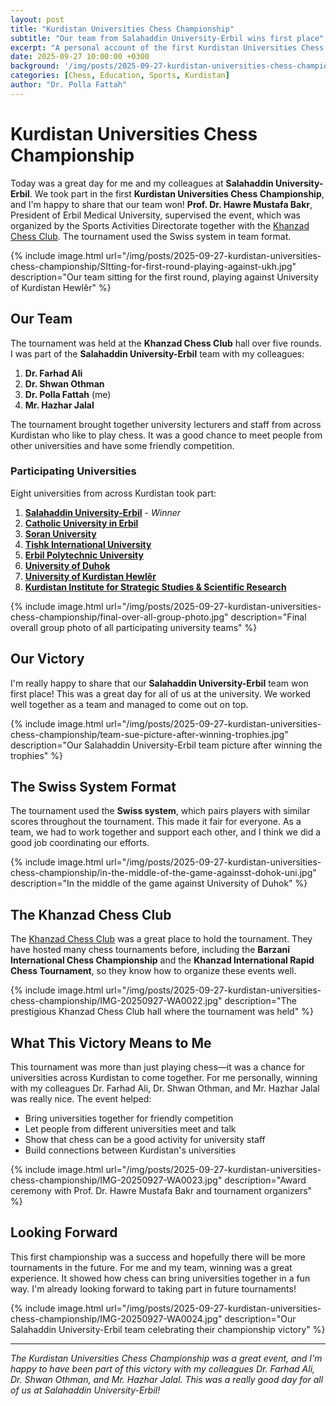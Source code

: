 ```yaml
---
layout: post
title: "Kurdistan Universities Chess Championship"
subtitle: "Our team from Salahaddin University-Erbil wins first place"
excerpt: "A personal account of the first Kurdistan Universities Chess Championship, where our team from Salahaddin University-Erbil came in first place among eight universities."
date: 2025-09-27 10:00:00 +0300
background: '/img/posts/2025-09-27-kurdistan-universities-chess-championship/banner-photo.jpg'
categories: [Chess, Education, Sports, Kurdistan]
author: "Dr. Polla Fattah"
---
```


# Kurdistan Universities Chess Championship

Today was a great day for me and my colleagues at **Salahaddin University-Erbil**. We took part in the first **Kurdistan Universities Chess Championship**, and I'm happy to share that our team won! **Prof. Dr. Hawre Mustafa Bakr**, President of Erbil Medical University, supervised the event, which was organized by the Sports Activities Directorate together with the [Khanzad Chess Club](https://www.khanzadchessclub.com/Default.aspx?l=1). The tournament used the Swiss system in team format.

{% include image.html 
  url="/img/posts/2025-09-27-kurdistan-universities-chess-championship/SItting-for-first-round-playing-against-ukh.jpg"
  description="Our team sitting for the first round, playing against University of Kurdistan Hewlêr"
%}

## Our Team

The tournament was held at the **Khanzad Chess Club** hall over five rounds. I was part of the **Salahaddin University-Erbil** team with my colleagues:

1. **Dr. Farhad Ali**
2. **Dr. Shwan Othman** 
3. **Dr. Polla Fattah** (me)
4. **Mr. Hazhar Jalal**

The tournament brought together university lecturers and staff from across Kurdistan who like to play chess. It was a good chance to meet people from other universities and have some friendly competition.

### Participating Universities

Eight universities from across Kurdistan took part:

1. **[Salahaddin University-Erbil](https://univsul.edu.iq)** - *Winner*
2. **[Catholic University in Erbil](https://catholic.edu.iq)**
3. **[Soran University](https://soran.edu.iq)**
4. **[Tishk International University](https://tishk.edu)**
5. **[Erbil Polytechnic University](https://epu.edu.iq)**
6. **[University of Duhok](https://uod.ac)**
7. **[University of Kurdistan Hewlêr](https://ukh.edu.krd)**
8. **[Kurdistan Institute for Strategic Studies & Scientific Research](https://kissr.edu.krd)**

{% include image.html 
  url="/img/posts/2025-09-27-kurdistan-universities-chess-championship/final-over-all-group-photo.jpg"
  description="Final overall group photo of all participating university teams"
%}

## Our Victory

I'm really happy to share that our **Salahaddin University-Erbil** team won first place! This was a great day for all of us at the university. We worked well together as a team and managed to come out on top.

{% include image.html 
  url="/img/posts/2025-09-27-kurdistan-universities-chess-championship/team-sue-picture-after-winning-trophies.jpg"
  description="Our Salahaddin University-Erbil team picture after winning the trophies"
%}

## The Swiss System Format

The tournament used the **Swiss system**, which pairs players with similar scores throughout the tournament. This made it fair for everyone. As a team, we had to work together and support each other, and I think we did a good job coordinating our efforts.

{% include image.html 
  url="/img/posts/2025-09-27-kurdistan-universities-chess-championship/in-the-middle-of-the-game-againsst-dohok-uni.jpg"
  description="In the middle of the game against University of Duhok"
%}

## The Khanzad Chess Club

The [Khanzad Chess Club](https://www.khanzadchessclub.com/Default.aspx?l=1) was a great place to hold the tournament. They have hosted many chess tournaments before, including the **Barzani International Chess Championship** and the **Khanzad International Rapid Chess Tournament**, so they know how to organize these events well.

{% include image.html 
  url="/img/posts/2025-09-27-kurdistan-universities-chess-championship/IMG-20250927-WA0022.jpg"
  description="The prestigious Khanzad Chess Club hall where the tournament was held"
%}

## What This Victory Means to Me

This tournament was more than just playing chess—it was a chance for universities across Kurdistan to come together. For me personally, winning with my colleagues Dr. Farhad Ali, Dr. Shwan Othman, and Mr. Hazhar Jalal was really nice. The event helped:

- Bring universities together for friendly competition
- Let people from different universities meet and talk
- Show that chess can be a good activity for university staff
- Build connections between Kurdistan's universities

{% include image.html 
  url="/img/posts/2025-09-27-kurdistan-universities-chess-championship/IMG-20250927-WA0023.jpg"
  description="Award ceremony with Prof. Dr. Hawre Mustafa Bakr and tournament organizers"
%}

## Looking Forward

This first championship was a success and hopefully there will be more tournaments in the future. For me and my team, winning was a great experience. It showed how chess can bring universities together in a fun way. I'm already looking forward to taking part in future tournaments!

{% include image.html 
  url="/img/posts/2025-09-27-kurdistan-universities-chess-championship/IMG-20250927-WA0024.jpg"
  description="Our Salahaddin University-Erbil team celebrating their championship victory"
%}

---

*The Kurdistan Universities Chess Championship was a great event, and I'm happy to have been part of this victory with my colleagues Dr. Farhad Ali, Dr. Shwan Othman, and Mr. Hazhar Jalal. This was a really good day for all of us at Salahaddin University-Erbil!*
